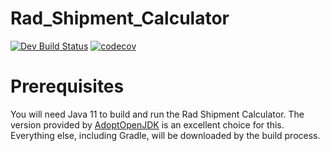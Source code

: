 # Rad_Shipment_Calculator

[![Dev Build Status](https://travis-ci.com/Marcsllite/Rad_Shipment_Calculator.svg?token=YU3b9xqscZYLbgFMsCzX&branch=dev)](https://travis-ci.com/Marcsllite/Rad_Shipment_Calculator)
[![codecov](https://codecov.io/gh/Marcsllite/Rad_Shipment_Calculator/branch/dev/graph/badge.svg?token=dosuKH89NM)](https://codecov.io/gh/Marcsllite/Rad_Shipment_Calculator)
# Prerequisites

You will need Java 11 to build and run the Rad Shipment Calculator.  The version provided by [AdoptOpenJDK](https://adoptopenjdk.net/) is an excellent choice for this.  Everything else, including Gradle, will be downloaded by the build process.
